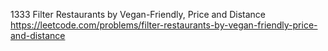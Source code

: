 1333 Filter Restaurants by Vegan-Friendly, Price and Distance https://leetcode.com/problems/filter-restaurants-by-vegan-friendly-price-and-distance